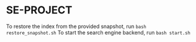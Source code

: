 # SE-PROJECT

To restore the index from the provided snapshot, run ```bash restore_snapshot.sh```
To start the search engine backend, run ```bash start.sh```
